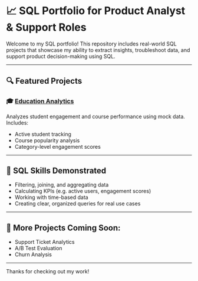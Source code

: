 # 📈 SQL Portfolio for Product Analyst & Support Roles

Welcome to my SQL portfolio! This repository includes real-world SQL projects that showcase my ability to extract insights, troubleshoot data, and support product decision-making using SQL.

---

## 🔍 Featured Projects

### 🎓 [Education Analytics](./education-analytics/README.md)
Analyzes student engagement and course performance using mock data. Includes:
- Active student tracking
- Course popularity analysis
- Category-level engagement scores

---

## 🧠 SQL Skills Demonstrated
- Filtering, joining, and aggregating data
- Calculating KPIs (e.g. active users, engagement scores)
- Working with time-based data
- Creating clear, organized queries for real use cases

---

## 🚧 More Projects Coming Soon:
- Support Ticket Analytics
- A/B Test Evaluation
- Churn Analysis

---

Thanks for checking out my work!
